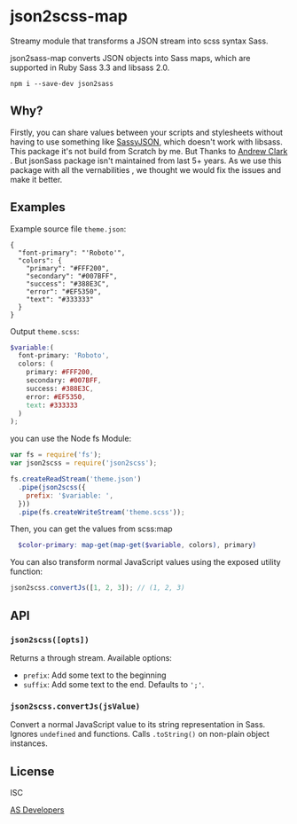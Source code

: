 # json2scss-map

Streamy module that transforms a JSON stream into scss syntax Sass.

json2sass-map converts JSON objects into Sass maps, which are supported in Ruby Sass 3.3 and libsass 2.0.

```
npm i --save-dev json2sass
```

## Why?

Firstly, you can share values between your scripts and stylesheets without having to use something like [SassyJSON](https://github.com/HugoGiraudel/SassyJSON), which doesn't work with libsass.
This package it's not build from Scratch by me. But Thanks to [Andrew Clark](https://github.com/acdlite) .
But jsonSass package isn't maintained from last 5+ years. As we use this package with all the vernabilities , we thought we would fix the issues and make it better.

## Examples

Example source file `theme.json`:
```
{
  "font-primary": "'Roboto'",
  "colors": {
    "primary": "#FFF200",
    "secondary": "#007BFF",
    "success": "#388E3C",
    "error": "#EF5350",
    "text": "#333333"
  }
}

```

Output `theme.scss`:

```scss
$variable:(
  font-primary: 'Roboto',
  colors: (
    primary: #FFF200,
    secondary: #007BFF,
    success: #388E3C,
    error: #EF5350,
    text: #333333
  )
);
```

you can use the Node fs Module:

``` javascript
var fs = require('fs');
var json2scss = require('json2scss');

fs.createReadStream('theme.json')
  .pipe(json2scss({
    prefix: '$variable: ',
  }))
  .pipe(fs.createWriteStream('theme.scss'));
```

Then, you can get the values from scss:map 

```scss
  $color-primary: map-get(map-get($variable, colors), primary)
```

You can also transform normal JavaScript values using the exposed utility function:

```javascript
json2scss.convertJs([1, 2, 3]); // (1, 2, 3)
```

## API

### `json2scss([opts])`

Returns a through stream. Available options:

- `prefix`: Add some text to the beginning
- `suffix`: Add some text to the end. Defaults to `';'`.

### `json2scss.convertJs(jsValue)`

Convert a normal JavaScript value to its string representation in Sass. Ignores `undefined` and functions. Calls `.toString()` on non-plain object instances.

## License

ISC

[AS Developers](https://github.com/AS-Devs)
